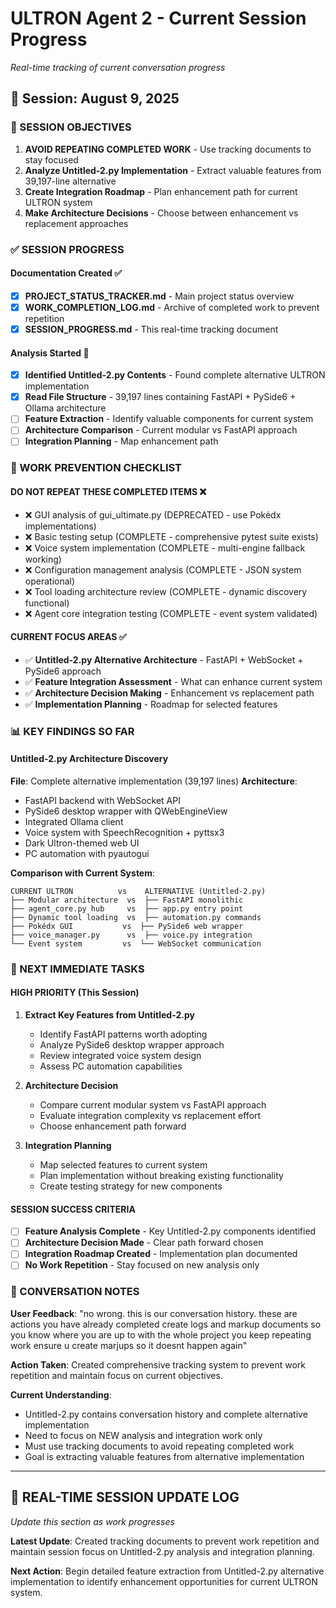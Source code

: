 # ULTRON Agent 2 - Current Session Progress
*Real-time tracking of current conversation progress*

## 📅 Session: August 9, 2025

### 🎯 SESSION OBJECTIVES
1. **AVOID REPEATING COMPLETED WORK** - Use tracking documents to stay focused
2. **Analyze Untitled-2.py Implementation** - Extract valuable features from 39,197-line alternative
3. **Create Integration Roadmap** - Plan enhancement path for current ULTRON system
4. **Make Architecture Decisions** - Choose between enhancement vs replacement approaches

### ✅ SESSION PROGRESS

#### Documentation Created ✅
- [x] **PROJECT_STATUS_TRACKER.md** - Main project status overview
- [x] **WORK_COMPLETION_LOG.md** - Archive of completed work to prevent repetition  
- [x] **SESSION_PROGRESS.md** - This real-time tracking document

#### Analysis Started 🔄
- [x] **Identified Untitled-2.py Contents** - Found complete alternative ULTRON implementation
- [x] **Read File Structure** - 39,197 lines containing FastAPI + PySide6 + Ollama architecture
- [ ] **Feature Extraction** - Identify valuable components for current system
- [ ] **Architecture Comparison** - Current modular vs FastAPI approach
- [ ] **Integration Planning** - Map enhancement path

### 🚫 WORK PREVENTION CHECKLIST

#### DO NOT REPEAT THESE COMPLETED ITEMS ❌
- ❌ GUI analysis of gui_ultimate.py (DEPRECATED - use Pokédx implementations)
- ❌ Basic testing setup (COMPLETE - comprehensive pytest suite exists)
- ❌ Voice system implementation (COMPLETE - multi-engine fallback working)  
- ❌ Configuration management analysis (COMPLETE - JSON system operational)
- ❌ Tool loading architecture review (COMPLETE - dynamic discovery functional)
- ❌ Agent core integration testing (COMPLETE - event system validated)

#### CURRENT FOCUS AREAS ✅
- ✅ **Untitled-2.py Alternative Architecture** - FastAPI + WebSocket + PySide6 approach
- ✅ **Feature Integration Assessment** - What can enhance current system
- ✅ **Architecture Decision Making** - Enhancement vs replacement path
- ✅ **Implementation Planning** - Roadmap for selected features

### 📊 KEY FINDINGS SO FAR

#### Untitled-2.py Architecture Discovery
**File**: Complete alternative implementation (39,197 lines)
**Architecture**: 
- FastAPI backend with WebSocket API
- PySide6 desktop wrapper with QWebEngineView  
- Integrated Ollama client
- Voice system with SpeechRecognition + pyttsx3
- Dark Ultron-themed web UI
- PC automation with pyautogui

**Comparison with Current System**:
```
CURRENT ULTRON          vs    ALTERNATIVE (Untitled-2.py)
├── Modular architecture  vs  ├── FastAPI monolithic
├── agent_core.py hub     vs  ├── app.py entry point  
├── Dynamic tool loading  vs  ├── automation.py commands
├── Pokédx GUI           vs  ├── PySide6 web wrapper
├── voice_manager.py      vs  ├── voice.py integration
└── Event system         vs  └── WebSocket communication
```

### 🎯 NEXT IMMEDIATE TASKS

#### HIGH PRIORITY (This Session)
1. **Extract Key Features from Untitled-2.py**
   - Identify FastAPI patterns worth adopting
   - Analyze PySide6 desktop wrapper approach
   - Review integrated voice system design
   - Assess PC automation capabilities

2. **Architecture Decision**
   - Compare current modular system vs FastAPI approach
   - Evaluate integration complexity vs replacement effort
   - Choose enhancement path forward

3. **Integration Planning**
   - Map selected features to current system
   - Plan implementation without breaking existing functionality
   - Create testing strategy for new components

#### SESSION SUCCESS CRITERIA
- [ ] **Feature Analysis Complete** - Key Untitled-2.py components identified
- [ ] **Architecture Decision Made** - Clear path forward chosen
- [ ] **Integration Roadmap Created** - Implementation plan documented
- [ ] **No Work Repetition** - Stay focused on new analysis only

### 📝 CONVERSATION NOTES

**User Feedback**: "no wrong. this is our conversation history. these are actions you have already completed create logs and markup documents so you know where you are up to with the whole project you keep repeating work ensure u create marjups so it doesnt happen again"

**Action Taken**: Created comprehensive tracking system to prevent work repetition and maintain focus on current objectives.

**Current Understanding**: 
- Untitled-2.py contains conversation history and complete alternative implementation
- Need to focus on NEW analysis and integration work only  
- Must use tracking documents to avoid repeating completed work
- Goal is extracting valuable features from alternative implementation

---

## 🔄 REAL-TIME SESSION UPDATE LOG
*Update this section as work progresses*

**Latest Update**: Created tracking documents to prevent work repetition and maintain session focus on Untitled-2.py analysis and integration planning.

**Next Action**: Begin detailed feature extraction from Untitled-2.py alternative implementation to identify enhancement opportunities for current ULTRON system.
